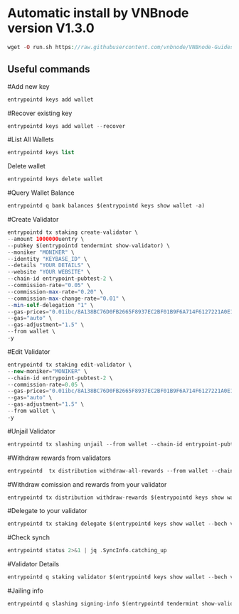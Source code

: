 # Automatic install by VNBnode version V1.3.0

```php
wget -O run.sh https://raw.githubusercontent.com/vnbnode/VNBnode-Guides/blob/main/Entrypoint/run.sh && chmod +x run.sh && ./run.sh
```

## Useful commands
#Add new key
```php
entrypointd keys add wallet
```
#Recover existing key
```php
entrypointd keys add wallet --recover
```
#List All Wallets
```php
entrypointd keys list
```
Delete wallet
```php
entrypointd keys delete wallet
```
#Query Wallet Balance
```php
entrypointd q bank balances $(entrypointd keys show wallet -a)
```
#Create Validator
```php
entrypointd tx staking create-validator \
--amount 1000000uentry \
--pubkey $(entrypointd tendermint show-validator) \
--moniker "MONIKER" \
--identity "KEYBASE_ID" \
--details "YOUR DETAILS" \
--website "YOUR WEBSITE" \
--chain-id entrypoint-pubtest-2 \
--commission-rate="0.05" \
--commission-max-rate="0.20" \
--commission-max-change-rate="0.01" \
--min-self-delegation "1" \
--gas-prices="0.01ibc/8A138BC76D0FB2665F8937EC2BF01B9F6A714F6127221A0E155106A45E09BCC5" \
--gas="auto" \
--gas-adjustment="1.5" \
--from wallet \
-y
```
#Edit Validator
```php
entrypointd tx staking edit-validator \
--new-moniker="MONIKER" \
--chain-id entrypoint-pubtest-2 \
--commission-rate=0.05 \
--gas-prices="0.01ibc/8A138BC76D0FB2665F8937EC2BF01B9F6A714F6127221A0E155106A45E09BCC5" \
--gas="auto" \
--gas-adjustment="1.5" \
--from wallet \
-y
```
#Unjail Validator
```php
entrypointd tx slashing unjail --from wallet --chain-id entrypoint-pubtest-2 --gas-prices=0.01ibc/8A138BC76D0FB2665F8937EC2BF01B9F6A714F6127221A0E155106A45E09BCC5 --gas-adjustment 1.5 --gas auto -y
```
#Withdraw rewards from validators
```php
entrypointd  tx distribution withdraw-all-rewards --from wallet --chain-id entrypoint-pubtest-2 --gas-prices=0.01ibc/8A138BC76D0FB2665F8937EC2BF01B9F6A714F6127221A0E155106A45E09BCC5 --gas-adjustment 1.5 --gas auto -y 
```
#Withdraw comission and rewards from your validator
```php
entrypointd tx distribution withdraw-rewards $(entrypointd keys show wallet --bech val -a) --commission --from wallet --chain-id entrypoint-pubtest-2 --gas-prices=0.01ibc/8A138BC76D0FB2665F8937EC2BF01B9F6A714F6127221A0E155106A45E09BCC5 --gas-adjustment 1.5 --gas auto -y 
```
#Delegate to your validator
```php
entrypointd tx staking delegate $(entrypointd keys show wallet --bech val -a) 1000000uentry --from wallet --chain-id entrypoint-pubtest-2 --gas-prices=0.01ibc/8A138BC76D0FB2665F8937EC2BF01B9F6A714F6127221A0E155106A45E09BCC5 --gas-adjustment 1.5 --gas auto -y 
```
#Check synch
```php
entrypointd status 2>&1 | jq .SyncInfo.catching_up
```

#Validator Details
```php
entrypointd q staking validator $(entrypointd keys show wallet --bech val -a)
```
#Jailing info
```php
entrypointd q slashing signing-info $(entrypointd tendermint show-validator)
```
